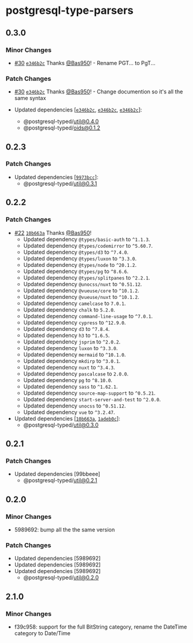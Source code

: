 # postgresql-type-parsers

## 0.3.0

### Minor Changes

- [#30](https://github.com/PostgreSQL-Typed/PostgreSQL-Typed/pull/30) [`e346b2c`](https://github.com/PostgreSQL-Typed/PostgreSQL-Typed/commit/e346b2cb4b7b6a35bb44ac14506640385264b52e) Thanks [@Bas950](https://github.com/Bas950)! - Rename PGT... to PgT...

### Patch Changes

- [#30](https://github.com/PostgreSQL-Typed/PostgreSQL-Typed/pull/30) [`e346b2c`](https://github.com/PostgreSQL-Typed/PostgreSQL-Typed/commit/e346b2cb4b7b6a35bb44ac14506640385264b52e) Thanks [@Bas950](https://github.com/Bas950)! - Change documention so it's all the same syntax

- Updated dependencies [[`e346b2c`](https://github.com/PostgreSQL-Typed/PostgreSQL-Typed/commit/e346b2cb4b7b6a35bb44ac14506640385264b52e), [`e346b2c`](https://github.com/PostgreSQL-Typed/PostgreSQL-Typed/commit/e346b2cb4b7b6a35bb44ac14506640385264b52e), [`e346b2c`](https://github.com/PostgreSQL-Typed/PostgreSQL-Typed/commit/e346b2cb4b7b6a35bb44ac14506640385264b52e)]:
  - @postgresql-typed/util@0.4.0
  - @postgresql-typed/oids@0.1.2

## 0.2.3

### Patch Changes

- Updated dependencies [[`9973bcc`](https://github.com/PostgreSQL-Typed/PostgreSQL-Typed/commit/9973bcc9a8c3ce26a980d099d920e7460b147481)]:
  - @postgresql-typed/util@0.3.1

## 0.2.2

### Patch Changes

- [#22](https://github.com/PostgreSQL-Typed/PostgreSQL-Typed/pull/22) [`10b663a`](https://github.com/PostgreSQL-Typed/PostgreSQL-Typed/commit/10b663a1631b81cdfca2a2da61512d8880807cf3) Thanks [@Bas950](https://github.com/Bas950)!
  - Updated dependency `@types/basic-auth` to `^1.1.3`.
  - Updated dependency `@types/codemirror` to `^5.60.7`.
  - Updated dependency `@types/d3` to `^7.4.0`.
  - Updated dependency `@types/luxon` to `^3.3.0`.
  - Updated dependency `@types/node` to `^20.1.2`.
  - Updated dependency `@types/pg` to `^8.6.6`.
  - Updated dependency `@types/splitpanes` to `^2.2.1`.
  - Updated dependency `@unocss/nuxt` to `^0.51.12`.
  - Updated dependency `@vueuse/core` to `^10.1.2`.
  - Updated dependency `@vueuse/nuxt` to `^10.1.2`.
  - Updated dependency `camelcase` to `7.0.1`.
  - Updated dependency `chalk` to `5.2.0`.
  - Updated dependency `command-line-usage` to `^7.0.1`.
  - Updated dependency `cypress` to `^12.9.0`.
  - Updated dependency `d3` to `^7.8.4`.
  - Updated dependency `h3` to `^1.6.5`.
  - Updated dependency `jsprim` to `^2.0.2`.
  - Updated dependency `luxon` to `^3.3.0`.
  - Updated dependency `mermaid` to `^10.1.0`.
  - Updated dependency `mkdirp` to `^3.0.1`.
  - Updated dependency `nuxt` to `^3.4.3`.
  - Updated dependency `pascalcase` to `2.0.0`.
  - Updated dependency `pg` to `^8.10.0`.
  - Updated dependency `sass` to `^1.62.1`.
  - Updated dependency `source-map-support` to `^0.5.21`.
  - Updated dependency `start-server-and-test` to `^2.0.0`.
  - Updated dependency `unocss` to `^0.51.12`.
  - Updated dependency `vue` to `^3.2.47`.
- Updated dependencies [[`10b663a`](https://github.com/PostgreSQL-Typed/PostgreSQL-Typed/commit/10b663a1631b81cdfca2a2da61512d8880807cf3), [`1adeb0c`](https://github.com/PostgreSQL-Typed/PostgreSQL-Typed/commit/1adeb0cda9852d193aa4b6807d039808f533affe)]:
  - @postgresql-typed/util@0.3.0

## 0.2.1

### Patch Changes

- Updated dependencies [99bbeee]
  - @postgresql-typed/util@0.2.1

## 0.2.0

### Minor Changes

- 5989692: bump all the the same version

### Patch Changes

- Updated dependencies [5989692]
- Updated dependencies [5989692]
- Updated dependencies [5989692]
  - @postgresql-typed/util@0.2.0

## 2.1.0

### Minor Changes

- f39c958: support for the full BitString category, rename the DateTime category to Date/Time
